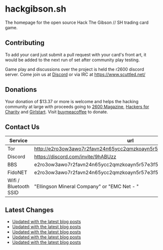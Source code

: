 # hackgibson.sh
The homepage for the open source Hack The Gibson // SH trading card game.


## Contributing

To add your card just submit a pull request with your card's front art, it would be added to the next run of set after community play testing.

Game play and discussions over the project is held the r2600 discord server. Come join us at [Discord](https://discord.com/invite/9hABUzz) or via IRC at https://www.scuttled.net/


## Donations

Your donation of $13.37 or more is welcome and helps the hacking community at large with proceeds going to [2600 Magazine](https://2600.com/), [Hackers for Charity](https://hackersforcharity.org) and [Girlstart](https://girlstart.org).  Visit [buymeacoffee](https://www.buymeacoffee.com/hackgibson.sh) to donate.


## Contact Us

Service | url
-|-
Tor | http://e2ro3ow3awo7r2favn24n65ycc2qmzkoayn5r57e3f56nvjwdcgg32ad.onion
Discord | https://discord.com/invite/9hABUzz
BBS | e2ro3ow3awo7r2favn24n65ycc2qmzkoayn5r57e3f56nvjwdcgg32ad.onion:23
FidoNET | e2ro3ow3awo7r2favn24n65ycc2qmzkoayn5r57e3f56nvjwdcgg32ad.onion:24554
Wifi / Bluetooth SSID | "Ellingson Mineral Company" or "EMC Net - <fidonet address>"

## Latest Changes
<!-- BLOG-POST-LIST:START -->
- [Updated with the latest blog posts](https://github.com/DFW2600/hackgibson.sh/commit/be778923d6c8aac7a541dea96224f3942cf080a1)
- [Updated with the latest blog posts](https://github.com/DFW2600/hackgibson.sh/commit/a4a3e52ba2148e5d97a47581a53ee250f358fa48)
- [Updated with the latest blog posts](https://github.com/DFW2600/hackgibson.sh/commit/a10152fe8efc557e97cdb0f5a70c4b61c7331aa6)
- [Updated with the latest blog posts](https://github.com/DFW2600/hackgibson.sh/commit/183d573fcee5087ee4c45a5386f970fc439b69f6)
- [Updated with the latest blog posts](https://github.com/DFW2600/hackgibson.sh/commit/987fd6447052c5dd2788a69b39a78cd0074f5ac3)
<!-- BLOG-POST-LIST:END -->

